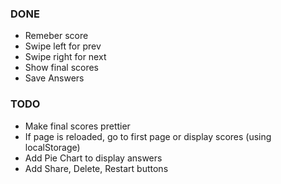 ### DONE ###
* Remeber score
* Swipe left for prev
* Swipe right for next
* Show final scores
* Save Answers

### TODO ###
* Make final scores prettier
* If page is reloaded, go to first page or display scores (using localStorage)
* Add Pie Chart to display answers
* Add Share, Delete, Restart buttons
